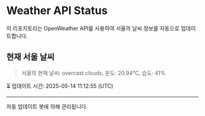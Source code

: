 
# Weather API Status

이 리포지토리는 OpenWeather API를 사용하여 서울의 날씨 정보를 자동으로 업데이트합니다.

## 현재 서울 날씨
> 서울의 현재 날씨: overcast clouds, 온도: 20.94°C, 습도: 41%

⏳ 업데이트 시간: 2025-05-14 11:12:55 (UTC)

---
자동 업데이트 봇에 의해 관리됩니다.
